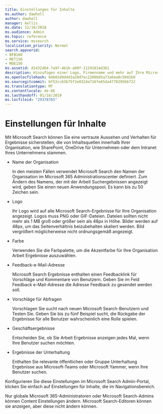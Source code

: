 ```yaml
---
title: Einstellungen für Inhalte
ms.author: dawholl
author: dawholl
manager: kellis
ms.date: 12/18/2018
ms.audience: Admin
ms.topic: reference
ms.service: mssearch
localization_priority: Normal
search.appverid:
- BFB160
- MET150
- MOE150
ms.assetid: d1432d64-7a97-4b1b-a99f-11291814d361
description: Hinzufügen einer Logo, Firmenname und mehr auf Ihre Microsoft Search Results arbeiten
ms.openlocfilehash: 64b01d9d4d3a20d7ec2280b85a73a6ea8c5041b8
ms.sourcegitcommit: bf52cc63b75f2e0324a716fe65da47702956b722
ms.translationtype: MT
ms.contentlocale: de-DE
ms.lasthandoff: 01/18/2019
ms.locfileid: "29378765"
---
```

# <a name="content-settings"></a>Einstellungen für Inhalte

Mit Microsoft Search können Sie eine vertraute Aussehen und Verhalten für Ergebnisse sicherstellen, die von Inhaltsquellen innerhalb Ihrer Organisation, wie SharePoint, OneDrive für Unternehmen oder dem Intranet Ihres Unternehmens stammen. 
  
- Name der Organisation
    
    In den meisten Fällen verwendet Microsoft Search den Namen der Organisation im Microsoft 365 Administrationscenter definiert. Zum Ändern des Namens, der mit der Arbeit Suchergebnissen angezeigt wird, geben Sie einen neuen Anwendungspool. Es kann bis zu 50 Zeichen sein.
    
- Logo
    
    Ihr Logo wird auf alle Microsoft Search-Ergebnisse für Ihre Organisation angezeigt. Logos muss PNG oder GIF-Dateien. Dateien sollten nicht mehr als 1 MB groß oder größer sein als 48px in Höhe. Bilder werden auf 48px, um das Seitenverhältnis beizubehalten skaliert werden. Bild vergrößert möglicherweise nicht ordnungsgemäß angezeigt.
    
- Farbe
    
    Verwenden Sie die Farbpalette, um die Akzentfarbe für Ihre Organisation Arbeit Ergebnisse auszuwählen.
    
- Feedback-e-Mail-Adresse
    
    Microsoft Search Ergebnisse enthalten einen Feedbacklink für Vorschläge und Kommentare von Benutzern. Geben Sie im Feld Feedback e-Mail-Adresse die Adresse Feedback zu gesendet werden soll.
    
- Vorschläge für Abfragen
    
    Vorschlagen Sie sucht nach neuen Microsoft Search-Benutzern und Testen Sie. Geben Sie bis zu fünf Beispiel sucht, die Rückgabe der Ergebnisse für alle Benutzer wahrscheinlich eine Rolle spielen.
    
- Geschäftsergebnisse
    
    Entscheiden Sie, ob Sie Arbeit Ergebnisse anzeigen jedes Mal, wenn Ihre Benutzer suchen möchten.
    
- Ergebnisse der Unterhaltung
    
    Enthalten Sie relevante öffentlichen oder Gruppe Unterhaltung Ergebnisse aus Microsoft-Teams oder Microsoft Yammer, wenn Ihre Benutzer suchen.
    
Konfigurieren Sie diese Einstellungen im Microsoft Search Admin-Portal, klicken Sie einfach auf Einstellungen für Inhalte, die im Navigationsbereich.
  
Nur globale Microsoft 365-Administratoren oder Microsoft Search-Admins können Content Einstellungen ändern. Microsoft Search-Editoren können sie anzeigen, aber diese nicht ändern können.


